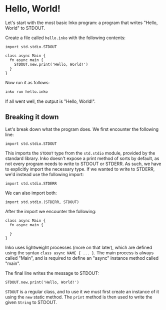 # Hello, World!

Let's start with the most basic Inko program: a program that writes
"Hello, World" to STDOUT.

Create a file called `hello.inko` with the following contents:

```inko
import std.stdio.STDOUT

class async Main {
  fn async main {
    STDOUT.new.print('Hello, World!')
  }
}
```

Now run it as follows:

```bash
inko run hello.inko
```

If all went well, the output is "Hello, World!".

## Breaking it down

Let's break down what the program does. We first encounter the following line:

```inko
import std.stdio.STDOUT
```

This imports the `STDOUT` type from the `std.stdio` module, provided by the
standard library. Inko doesn't expose a print method of sorts by default, as not
every program needs to write to STDOUT or STDERR. As such, we have to explicitly
import the necessary type. If we wanted to write to STDERR, we'd instead use the
following import:

```inko
import std.stdio.STDERR
```

We can also import both:

```inko
import std.stdio.(STDERR, STDOUT)
```

After the import we encounter the following:

```inko
class async Main {
  fn async main {

  }
}
```

Inko uses lightweight processes (more on that later), which are defined using
the syntax `class async NAME { ... }`. The main process is always called "Main",
and is required to define an "async" instance method called "main".

The final line writes the message to STDOUT:

```inko
STDOUT.new.print('Hello, World!')
```

`STDOUT` is a regular class, and to use it we must first create an instance of
it using the `new` static method. The `print` method is then used to write the
given `String` to STDOUT.
